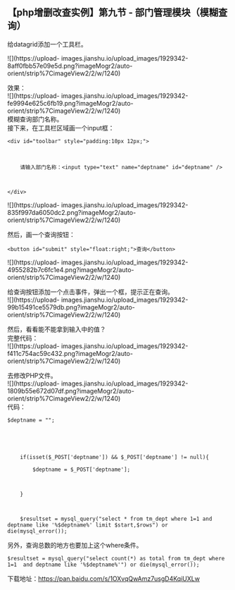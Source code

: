 ##  【php增删改查实例】第九节 - 部门管理模块（模糊查询）

给datagrid添加一个工具栏。

![](https://upload-
images.jianshu.io/upload_images/1929342-8aff0fbb57e09e5d.png?imageMogr2/auto-
orient/strip%7CimageView2/2/w/1240)

效果：  
![](https://upload-
images.jianshu.io/upload_images/1929342-fe9994e625c6fb19.png?imageMogr2/auto-
orient/strip%7CimageView2/2/w/1240)  
模糊查询部门名称。  
接下来，在工具栏区域画一个input框：

    
    
    <div id="toolbar" style="padding:10px 12px;">
    
        请输入部门名称：<input type="text" name="deptname" id="deptname" />
    
    </div>

![](https://upload-
images.jianshu.io/upload_images/1929342-835f997da6050dc2.png?imageMogr2/auto-
orient/strip%7CimageView2/2/w/1240)

然后，画一个查询按钮：

    
    
    <button id="submit" style="float:right;">查询</button>

![](https://upload-
images.jianshu.io/upload_images/1929342-4955282b7c6fc1e4.png?imageMogr2/auto-
orient/strip%7CimageView2/2/w/1240)

给查询按钮添加一个点击事件，弹出一个框，提示正在查询。  
![](https://upload-
images.jianshu.io/upload_images/1929342-99b15491ce5579db.png?imageMogr2/auto-
orient/strip%7CimageView2/2/w/1240)

然后，看看能不能拿到输入中的值？  
完整代码：  
![](https://upload-
images.jianshu.io/upload_images/1929342-f411c754ac59c432.png?imageMogr2/auto-
orient/strip%7CimageView2/2/w/1240)

去修改PHP文件。  
![](https://upload-
images.jianshu.io/upload_images/1929342-1809b55e672d07df.png?imageMogr2/auto-
orient/strip%7CimageView2/2/w/1240)  
代码：

    
    
    $deptname = "";
    
    
        if(isset($_POST['deptname']) && $_POST['deptname'] != null){
            $deptname = $_POST['deptname'];
    
        }
    
        $resultset = mysql_query("select * from tm_dept where 1=1 and deptname like '%$deptname%' limit $start,$rows") or die(mysql_error());

另外，查询总数的地方也要加上这个where条件。

    
    
    $resultset = mysql_query("select count(*) as total from tm_dept where 1=1  and deptname like '%$deptname%'") or die(mysql_error());

下载地址：<https://pan.baidu.com/s/1OXvqQwAmz7usgD4KqiUXLw>


